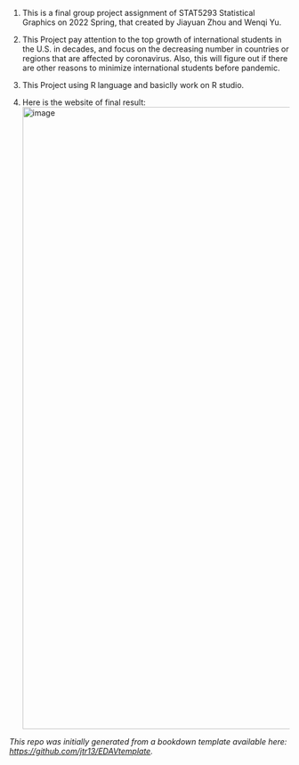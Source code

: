 1. This is a final group project assignment of STAT5293 Statistical Graphics on 2022 Spring, that created by Jiayuan Zhou and Wenqi Yu.

2. This Project pay attention to the top growth of international students in the U.S. in decades, and focus on the decreasing number in countries or regions that are affected by coronavirus. Also, this will figure out if there are other reasons to minimize international students before pandemic. 

3. This Project using R language and basiclly work on R studio.

4. Here is the website of final result: <img width="1119" alt="image" src="https://user-images.githubusercontent.com/102180944/162113441-0781ea3d-eb96-4e65-a8ff-183e9af7e999.png">



*This repo was initially generated from a bookdown template available here: https://github.com/jtr13/EDAVtemplate.*	




